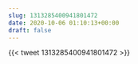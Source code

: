 ```yaml
---
slug: 1313285400941801472
date: 2020-10-06 01:10:13+00:00
draft: false
---
```


{{< tweet 1313285400941801472 >}}
